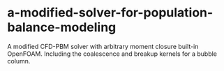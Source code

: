 # a-modified-solver-for-population-balance-modeling
A modified CFD-PBM solver with arbitrary moment closure built-in OpenFOAM. Including the coalescence and breakup kernels for a bubble column.
